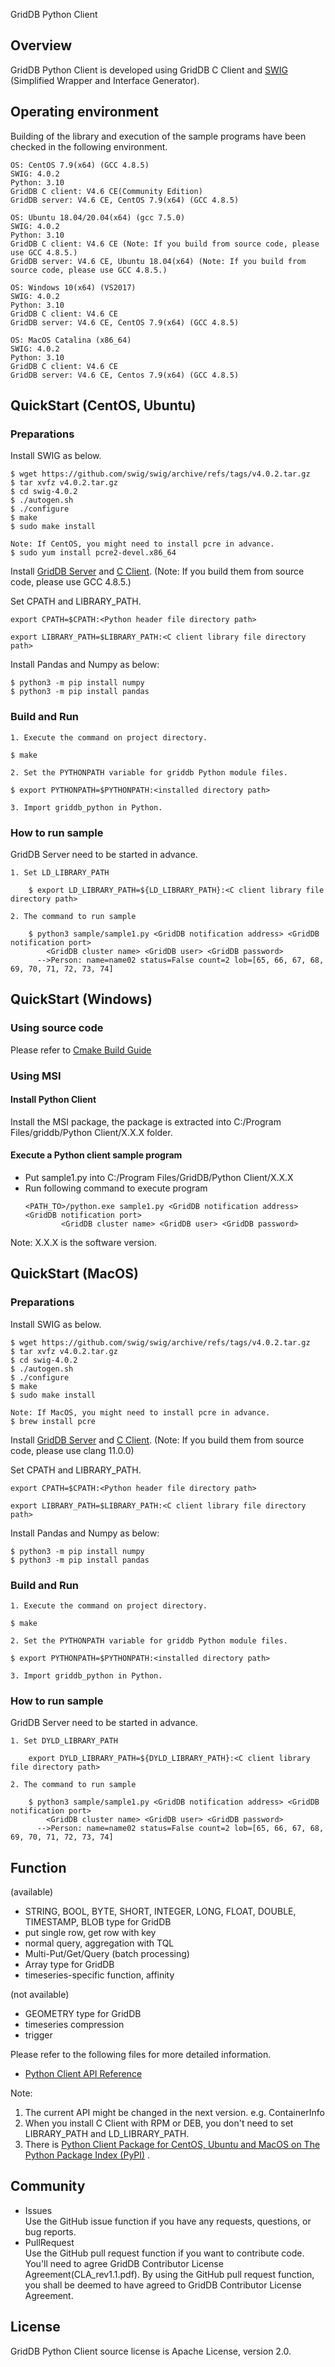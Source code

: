 GridDB Python Client

## Overview

GridDB Python Client is developed using GridDB C Client and [SWIG](http://www.swig.org/) (Simplified Wrapper and Interface Generator).  

## Operating environment

Building of the library and execution of the sample programs have been checked in the following environment.

    OS: CentOS 7.9(x64) (GCC 4.8.5)
    SWIG: 4.0.2
    Python: 3.10
    GridDB C client: V4.6 CE(Community Edition)
    GridDB server: V4.6 CE, CentOS 7.9(x64) (GCC 4.8.5)

    OS: Ubuntu 18.04/20.04(x64) (gcc 7.5.0)
    SWIG: 4.0.2
    Python: 3.10
    GridDB C client: V4.6 CE (Note: If you build from source code, please use GCC 4.8.5.)
    GridDB server: V4.6 CE, Ubuntu 18.04(x64) (Note: If you build from source code, please use GCC 4.8.5.)
    
    OS: Windows 10(x64) (VS2017)
    SWIG: 4.0.2
    Python: 3.10
    GridDB C client: V4.6 CE
    GridDB server: V4.6 CE, CentOS 7.9(x64) (GCC 4.8.5)

    OS: MacOS Catalina (x86_64)
    SWIG: 4.0.2
    Python: 3.10
    GridDB C client: V4.6 CE
    GridDB server: V4.6 CE, Centos 7.9(x64) (GCC 4.8.5)

## QuickStart (CentOS, Ubuntu)
### Preparations

Install SWIG as below.

    $ wget https://github.com/swig/swig/archive/refs/tags/v4.0.2.tar.gz
    $ tar xvfz v4.0.2.tar.gz
    $ cd swig-4.0.2
    $ ./autogen.sh
    $ ./configure
    $ make
    $ sudo make install
   
    Note: If CentOS, you might need to install pcre in advance.
    $ sudo yum install pcre2-devel.x86_64

Install [GridDB Server](https://github.com/griddb/griddb) and [C Client](https://github.com/griddb/c_client). (Note: If you build them from source code, please use GCC 4.8.5.) 

Set CPATH and LIBRARY_PATH. 

	export CPATH=$CPATH:<Python header file directory path>

    export LIBRARY_PATH=$LIBRARY_PATH:<C client library file directory path>

Install Pandas and Numpy as below:

    $ python3 -m pip install numpy
    $ python3 -m pip install pandas

### Build and Run 

    1. Execute the command on project directory.

    $ make

    2. Set the PYTHONPATH variable for griddb Python module files.
    
    $ export PYTHONPATH=$PYTHONPATH:<installed directory path>

    3. Import griddb_python in Python.

### How to run sample

GridDB Server need to be started in advance.

    1. Set LD_LIBRARY_PATH

        $ export LD_LIBRARY_PATH=${LD_LIBRARY_PATH}:<C client library file directory path>

    2. The command to run sample

        $ python3 sample/sample1.py <GridDB notification address> <GridDB notification port>
            <GridDB cluster name> <GridDB user> <GridDB password>
          -->Person: name=name02 status=False count=2 lob=[65, 66, 67, 68, 69, 70, 71, 72, 73, 74]

## QuickStart (Windows)

### Using source code

Please refer to [Cmake Build Guide](https://griddb.github.io/python_client/cmake_build_guide.html)

### Using MSI

#### Install Python Client

Install the MSI package, the package is extracted into C:/Program Files/griddb/Python Client/X.X.X folder.

#### Execute a Python client sample program

* Put sample1.py into C:/Program Files/GridDB/Python Client/X.X.X
* Run following command to execute program
    ```
    <PATH_TO>/python.exe sample1.py <GridDB notification address> <GridDB notification port>
            <GridDB cluster name> <GridDB user> <GridDB password>
    ```

Note: X.X.X is the software version.

## QuickStart (MacOS)
### Preparations

Install SWIG as below.

    $ wget https://github.com/swig/swig/archive/refs/tags/v4.0.2.tar.gz
    $ tar xvfz v4.0.2.tar.gz
    $ cd swig-4.0.2
    $ ./autogen.sh
    $ ./configure
    $ make
    $ sudo make install

    Note: If MacOS, you might need to install pcre in advance.
    $ brew install pcre

Install [GridDB Server](https://github.com/griddb/griddb) and [C Client](https://github.com/griddb/c_client). (Note: If you build them from source code, please use clang 11.0.0)

Set CPATH and LIBRARY_PATH.

    export CPATH=$CPATH:<Python header file directory path>

    export LIBRARY_PATH=$LIBRARY_PATH:<C client library file directory path>

Install Pandas and Numpy as below:

    $ python3 -m pip install numpy
    $ python3 -m pip install pandas

### Build and Run

    1. Execute the command on project directory.

    $ make

    2. Set the PYTHONPATH variable for griddb Python module files.

    $ export PYTHONPATH=$PYTHONPATH:<installed directory path>

    3. Import griddb_python in Python.

### How to run sample

GridDB Server need to be started in advance.

    1. Set DYLD_LIBRARY_PATH

        export DYLD_LIBRARY_PATH=${DYLD_LIBRARY_PATH}:<C client library file directory path>

    2. The command to run sample

        $ python3 sample/sample1.py <GridDB notification address> <GridDB notification port>
            <GridDB cluster name> <GridDB user> <GridDB password>
          -->Person: name=name02 status=False count=2 lob=[65, 66, 67, 68, 69, 70, 71, 72, 73, 74]

## Function

(available)
- STRING, BOOL, BYTE, SHORT, INTEGER, LONG, FLOAT, DOUBLE, TIMESTAMP, BLOB type for GridDB
- put single row, get row with key
- normal query, aggregation with TQL
- Multi-Put/Get/Query (batch processing)
- Array type for GridDB
- timeseries-specific function, affinity

(not available)
- GEOMETRY type for GridDB
- timeseries compression
- trigger

Please refer to the following files for more detailed information.  
- [Python Client API Reference](https://griddb.github.io/python_client/PythonAPIReference.htm)

Note:
1. The current API might be changed in the next version. e.g. ContainerInfo
2. When you install C Client with RPM or DEB, you don't need to set LIBRARY_PATH and LD_LIBRARY_PATH.
3. There is [Python Client Package for CentOS, Ubuntu and MacOS on The Python Package Index (PyPI)](https://pypi.org/project/griddb-python/) .

## Community

  * Issues  
    Use the GitHub issue function if you have any requests, questions, or bug reports. 
  * PullRequest  
    Use the GitHub pull request function if you want to contribute code.
    You'll need to agree GridDB Contributor License Agreement(CLA_rev1.1.pdf).
    By using the GitHub pull request function, you shall be deemed to have agreed to GridDB Contributor License Agreement.

## License
  
  GridDB Python Client source license is Apache License, version 2.0.
